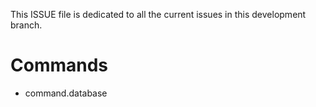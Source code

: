 This ISSUE file is dedicated to all the current issues in this development branch.

# Commands

- command.database
